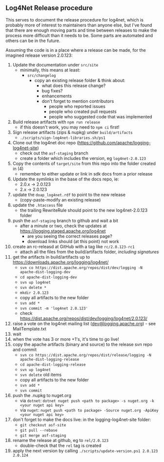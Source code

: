 Log4Net Release procedure
---

This serves to document the release procedure for log4net, which is probably
more of interest to maintainers than anyone else, but I've found that there
are enough moving parts and time between releases to make the process more
difficult than it needs to be. Some parts are automated and others can be in
the future.

Assuming the code is in a place where a release can be made, for the imagined
release version 2.0.123:

1. Update the documentation under `src/site`
    - minimally, this means at least:
        - `src/changelog`
            - copy an existing release folder & think about:
                - what does this release change?
                - bug fixes?
                - enhancements
                - don't forget to mention contributors
                    - people who reported issues
                    - people who created pull requests
                    - people who suggested code that was implemented
2. Build release artifacts with `npm run release`
    - if this doesn't work, you may need to `npm ci` first!
3. Sign release artifacts (zips & nupkg) under `build/artifacts`
    - `./scripts/sign-log4net-libraries.sh/ps1`
4. Clone out the log4net doc repo (https://github.com/apache/logging-log4net-site)
    - check out the `asf-staging` branch
    - create a folder which includes the version, eg `log4net-2.0.123`
5. Copy the contents of `target/site` from this repo into the folder created in (4)
    - remember to either update or link in sdk docs from a prior release
6. Update the symlinks in the base of the docs repo, ie:
    - 2.0.x -> 2.0.123
    - 2.x -> 2.0.123
7. update the `doap_log4net.rdf` to point to the new release 
    - (copy-paste-modify an existing release)
8. update the `.htaccess` file
    - the trailing RewriteRule should point to the new log4net-2.0.123 folder
9. push the `asf-staging` branch to github and wait a bit 
   - after a minute or two, check the updates at https://logging.staged.apache.org/log4net
      - are you seeing the correct releases page?
      - download links should (at this point) not work
10. create an rc-releasd at GitHub with a tag like `rc/2.0.123-rc1`
    - attach all the files from the build/artifacts folder, _including signatures_
11. get the artifacts in build/artifacts up to https://downloads.apache.org/logging/log4net/
    - `svn co https://dist.apache.org/repos/dist/dev/logging -N apache-dist-logging-dev`
    - `cd apache-dist-logging-dev`
    - `svn up log4net`
    - `svn delete *`
    - `mkdir 2.0.123`
    - copy all artifacts to the new folder
    - `svn add *`
    - `svn commit -m 'log4net 2.0.123'`
    - check https://dist.apache.org/repos/dist/dev/logging/log4net/2.0.123/
12. raise a vote on the log4net mailing list (dev@logging.apache.org) - see MailTemplate.txt
13. wait
14. when the vote has 3 or more +1's, it's time to go live!
15. copy the apache artifacts (binary and source) to the release svn repo and commit
    - `svn co https://dist.apache.org/repos/dist/release/logging -N apache-dist-logging-release`
    - `cd apache-dist-logging-release`
    - `svn up log4net`
    - `svn delete` old items
    - copy all artifacts to the new folder
    - `svn add *`
    - `svn commit`
16. push the .nupkg to nuget.org
    - via `dotnet`: `dotnet nuget push <path to package> -s nuget.org -k <your nuget api key>`
    - via `nuget`: `nuget push <path to package> -Source nuget.org -ApiKey <your nuget api key>`
17. don't forget to make the docs live: in the logging-log4net-site folder:
    - `git checkout asf-site`
    - `git pull --rebase`
    - `git merge asf-staging`
18. rename the release at github, eg to `rel/2.0.123`
    - double-check that the `rel` tag is created
19. apply the next version by calling `./scripts/update-version.ps1 2.0.123 2.0.124`
